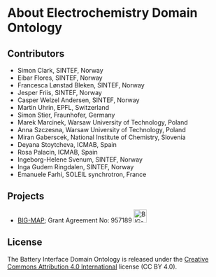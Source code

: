 # About Electrochemistry Domain Ontology


## Contributors

* Simon Clark, SINTEF, Norway
* Eibar Flores, SINTEF, Norway
* Francesca Lønstad Bleken, SINTEF, Norway
* Jesper Friis, SINTEF, Norway
* Casper Welzel Andersen, SINTEF, Norway
* Martin Uhrin, EPFL, Switzerland
* Simon Stier, Fraunhofer, Germany
* Marek Marcinek, Warsaw University of Technology, Poland
* Anna Szczesna, Warsaw University of Technology, Poland
* Miran Gaberscek, National Institute of Chemistry, Slovenia
* Deyana Stoytcheva, ICMAB, Spain
* Rosa Palacin, ICMAB, Spain
* Ingeborg-Helene Svenum, SINTEF, Norway
* Inga Gudem Ringdalen, SINTEF, Norway
* Emanuele Farhi, SOLEIL synchrotron, France

## Projects

* [BIG-MAP](http://www.big-map.eu/); Grant Agreement No: 957189 <img src="bigmap.png" alt="BIG-MAP" width="30">

## License

The Battery Interface Domain Ontology is released under the [Creative Commons Attribution 4.0 International](https://creativecommons.org/licenses/by/4.0/legalcode) license (CC BY 4.0).





